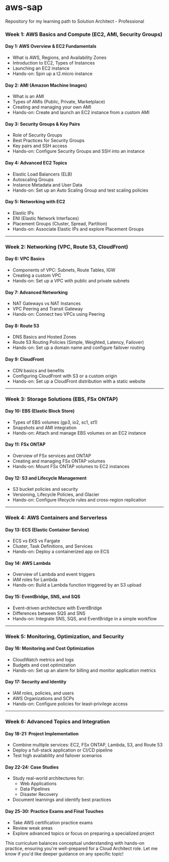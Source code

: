 # aws-sap
Repository for my learning path to Solution Architect - Professional

### **Week 1: AWS Basics and Compute (EC2, AMI, Security Groups)**
#### **Day 1: AWS Overview & EC2 Fundamentals**
- What is AWS, Regions, and Availability Zones
- Introduction to EC2, Types of Instances
- Launching an EC2 instance
- Hands-on: Spin up a t2.micro instance

#### **Day 2: AMI (Amazon Machine Images)**
- What is an AMI
- Types of AMIs (Public, Private, Marketplace)
- Creating and managing your own AMI
- Hands-on: Create and launch an EC2 instance from a custom AMI

#### **Day 3: Security Groups & Key Pairs**
- Role of Security Groups
- Best Practices for Security Groups
- Key pairs and SSH access
- Hands-on: Configure Security Groups and SSH into an instance

#### **Day 4: Advanced EC2 Topics**
- Elastic Load Balancers (ELB)
- Autoscaling Groups
- Instance Metadata and User Data
- Hands-on: Set up an Auto Scaling Group and test scaling policies

#### **Day 5: Networking with EC2**
- Elastic IPs
- ENI (Elastic Network Interfaces)
- Placement Groups (Cluster, Spread, Partition)
- Hands-on: Associate Elastic IPs and explore Placement Groups

---

### **Week 2: Networking (VPC, Route 53, CloudFront)**
#### **Day 6: VPC Basics**
- Components of VPC: Subnets, Route Tables, IGW
- Creating a custom VPC
- Hands-on: Set up a VPC with public and private subnets

#### **Day 7: Advanced Networking**
- NAT Gateways vs NAT Instances
- VPC Peering and Transit Gateway
- Hands-on: Connect two VPCs using Peering

#### **Day 8: Route 53**
- DNS Basics and Hosted Zones
- Route 53 Routing Policies (Simple, Weighted, Latency, Failover)
- Hands-on: Set up a domain name and configure failover routing

#### **Day 9: CloudFront**
- CDN basics and benefits
- Configuring CloudFront with S3 or a custom origin
- Hands-on: Set up a CloudFront distribution with a static website

---

### **Week 3: Storage Solutions (EBS, FSx ONTAP)**
#### **Day 10: EBS (Elastic Block Store)**
- Types of EBS volumes (gp3, io2, sc1, st1)
- Snapshots and AMI integration
- Hands-on: Attach and manage EBS volumes on an EC2 instance

#### **Day 11: FSx ONTAP**
- Overview of FSx services and ONTAP
- Creating and managing FSx ONTAP volumes
- Hands-on: Mount FSx ONTAP volumes to EC2 instances

#### **Day 12: S3 and Lifecycle Management**
- S3 bucket policies and security
- Versioning, Lifecycle Policies, and Glacier
- Hands-on: Configure lifecycle rules and cross-region replication

---

### **Week 4: AWS Containers and Serverless**
#### **Day 13: ECS (Elastic Container Service)**
- ECS vs EKS vs Fargate
- Cluster, Task Definitions, and Services
- Hands-on: Deploy a containerized app on ECS

#### **Day 14: AWS Lambda**
- Overview of Lambda and event triggers
- IAM roles for Lambda
- Hands-on: Build a Lambda function triggered by an S3 upload

#### **Day 15: EventBridge, SNS, and SQS**
- Event-driven architecture with EventBridge
- Differences between SQS and SNS
- Hands-on: Integrate SNS, SQS, and EventBridge in a simple workflow

---

### **Week 5: Monitoring, Optimization, and Security**
#### **Day 16: Monitoring and Cost Optimization**
- CloudWatch metrics and logs
- Budgets and cost optimization
- Hands-on: Set up an alarm for billing and monitor application metrics

#### **Day 17: Security and Identity**
- IAM roles, policies, and users
- AWS Organizations and SCPs
- Hands-on: Configure policies for least-privilege access

---

### **Week 6: Advanced Topics and Integration**
#### **Day 18-21: Project Implementation**
- Combine multiple services: EC2, FSx ONTAP, Lambda, S3, and Route 53
- Deploy a full-stack application or CI/CD pipeline
- Test high availability and failover scenarios

#### **Day 22-24: Case Studies**
- Study real-world architectures for:
  - Web Applications
  - Data Pipelines
  - Disaster Recovery
- Document learnings and identify best practices

#### **Day 25-30: Practice Exams and Final Touches**
- Take AWS certification practice exams
- Review weak areas
- Explore advanced topics or focus on preparing a specialized project

This curriculum balances conceptual understanding with hands-on practice, ensuring you're well-prepared for a Cloud Architect role. Let me know if you'd like deeper guidance on any specific topic!